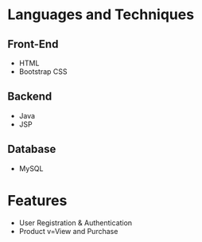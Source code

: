 # Languages and Techniques
## Front-End
  - HTML
  - Bootstrap CSS
 
## Backend
  - Java
  - JSP
  
## Database
  - MySQL


# Features
  - User Registration & Authentication
  - Product v=View and Purchase 
